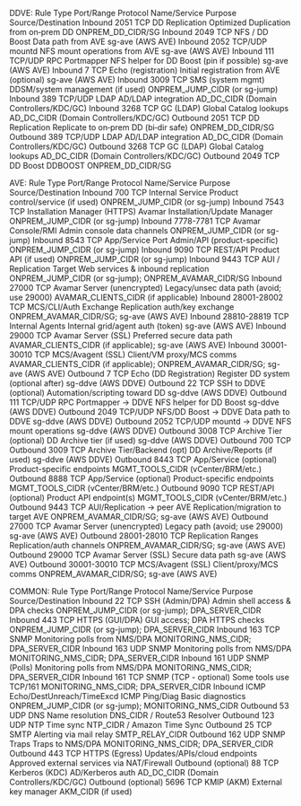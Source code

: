 DDVE:
Rule Type	Port/Range	Protocol	Name/Service	Purpose	Source/Destination
Inbound	2051	TCP	DD Replication	Optimized Duplication from on‑prem DD	ONPREM_DD_CIDR/SG
Inbound	2049	TCP	NFS / DD Boost	Data path from AVE	sg-ave (AWS AVE)
Inbound	2052	TCP/UDP	mountd	NFS mount operations from AVE	sg-ave (AWS AVE)
Inbound	111	TCP/UDP	RPC Portmapper	NFS helper for DD Boost (pin if possible)	sg-ave (AWS AVE)
Inbound	7	TCP	Echo (registration)	Initial registration from AVE (optional)	sg-ave (AWS AVE)
Inbound	3009	TCP	SMS (system mgmt)	DDSM/system management (if used)	ONPREM_JUMP_CIDR (or sg-jump)
Inbound	389	TCP/UDP	LDAP	AD/LDAP integration	AD_DC_CIDR (Domain Controllers/KDC/GC)
Inbound	3268	TCP	GC (LDAP)	Global Catalog lookups	AD_DC_CIDR (Domain Controllers/KDC/GC)
Outbound	2051	TCP	DD Replication	Replicate to on‑prem DD (bi‑dir safe)	ONPREM_DD_CIDR/SG
Outbound	389	TCP/UDP	LDAP	AD/LDAP integration	AD_DC_CIDR (Domain Controllers/KDC/GC)
Outbound	3268	TCP	GC (LDAP)	Global Catalog lookups	AD_DC_CIDR (Domain Controllers/KDC/GC)
Outbound	2049	TCP	DD Boost	DDBOOST	ONPREM_DD_CIDR/SG

AVE:
Rule Type	Port/Range	Protocol	Name/Service	Purpose	Source/Destination
Inbound	700	TCP	Internal Service	Product control/service (if used)	ONPREM_JUMP_CIDR (or sg-jump)
Inbound	7543	TCP	Installation Manager (HTTPS)	Avamar Installation/Update Manager	ONPREM_JUMP_CIDR (or sg-jump)
Inbound	7778-7781	TCP	Avamar Console/RMI	Admin console data channels	ONPREM_JUMP_CIDR (or sg-jump)
Inbound	8543	TCP	App/Service Port	Admin/API (product-specific)	ONPREM_JUMP_CIDR (or sg-jump)
Inbound	9090	TCP	REST/API	Product API (if used)	ONPREM_JUMP_CIDR (or sg-jump)
Inbound	9443	TCP	AUI / Replication Target	Web services & inbound replication	ONPREM_JUMP_CIDR (or sg-jump); ONPREM_AVAMAR_CIDR/SG
Inbound	27000	TCP	Avamar Server (unencrypted)	Legacy/unsec data path (avoid; use 29000)	AVAMAR_CLIENTS_CIDR (if applicable)
Inbound	28001-28002	TCP	MCS/CLI/Auth Exchange	Replication auth/key exchange	ONPREM_AVAMAR_CIDR/SG; sg-ave (AWS AVE)
Inbound	28810-28819	TCP	Internal Agents	Internal grid/agent auth (token)	sg-ave (AWS AVE)
Inbound	29000	TCP	Avamar Server (SSL)	Preferred secure data path	AVAMAR_CLIENTS_CIDR (if applicable); sg-ave (AWS AVE)
Inbound	30001-30010	TCP	MCS/Avagent (SSL)	Client/VM proxy/MCS comms	AVAMAR_CLIENTS_CIDR (if applicable); ONPREM_AVAMAR_CIDR/SG; sg-ave (AWS AVE)
Outbound	7	TCP	Echo (DD Registration)	Register DD system (optional after)	sg-ddve (AWS DDVE)
Outbound	22	TCP	SSH to DDVE (optional)	Automation/scripting toward DD	sg-ddve (AWS DDVE)
Outbound	111	TCP/UDP	RPC Portmapper → DDVE	NFS helper for DD Boost	sg-ddve (AWS DDVE)
Outbound	2049	TCP/UDP	NFS/DD Boost → DDVE	Data path to DDVE	sg-ddve (AWS DDVE)
Outbound	2052	TCP/UDP	mountd → DDVE	NFS mount operations	sg-ddve (AWS DDVE)
Outbound	3008	TCP	Archive Tier (optional)	DD Archive tier (if used)	sg-ddve (AWS DDVE)
Outbound	700	TCP			
Outbound	3009	TCP	Archive Tier/Backend (opt)	DD Archive/Reports (if used)	sg-ddve (AWS DDVE)
Outbound	8443	TCP	App/Service (optional)	Product-specific endpoints	MGMT_TOOLS_CIDR (vCenter/BRM/etc.)
Outbound	8888	TCP	App/Service (optional)	Product-specific endpoints	MGMT_TOOLS_CIDR (vCenter/BRM/etc.)
Outbound	9090	TCP	REST/API (optional)	Product API endpoint(s)	MGMT_TOOLS_CIDR (vCenter/BRM/etc.)
Outbound	9443	TCP	AUI/Replication → peer AVE	Replication/migration to target AVE	ONPREM_AVAMAR_CIDR/SG; sg-ave (AWS AVE)
Outbound	27000	TCP	Avamar Server (unencrypted)	Legacy path (avoid; use 29000)	sg-ave (AWS AVE)
Outbound	28001-28010	TCP	Replication Ranges	Replication/auth channels	ONPREM_AVAMAR_CIDR/SG; sg-ave (AWS AVE)
Outbound	29000	TCP	Avamar Server (SSL)	Secure data path	sg-ave (AWS AVE)
Outbound	30001-30010	TCP	MCS/Avagent (SSL)	Client/proxy/MCS comms	ONPREM_AVAMAR_CIDR/SG; sg-ave (AWS AVE)

COMMON:
Rule Type	Port/Range	Protocol	Name/Service	Purpose	Source/Destination
Inbound	22	TCP	SSH (Admin/DPA)	Admin shell access & DPA checks	ONPREM_JUMP_CIDR (or sg-jump); DPA_SERVER_CIDR
Inbound	443	TCP	HTTPS (GUI/DPA)	GUI access; DPA HTTPS checks	ONPREM_JUMP_CIDR (or sg-jump); DPA_SERVER_CIDR
Inbound	163	TCP	SNMP	Monitoring polls from NMS/DPA	MONITORING_NMS_CIDR; DPA_SERVER_CIDR
Inbound	163	UDP	SNMP	Monitoring polls from NMS/DPA	MONITORING_NMS_CIDR; DPA_SERVER_CIDR
Inbound	161	UDP	SNMP (Polls)	Monitoring polls from NMS/DPA	MONITORING_NMS_CIDR; DPA_SERVER_CIDR
Inbound	161	TCP	SNMP (TCP - optional)	Some tools use TCP/161	MONITORING_NMS_CIDR; DPA_SERVER_CIDR
Inbound	ICMP Echo/DestUnreach/TimeExcd	ICMP	Ping/Diag	Basic diagnostics	ONPREM_JUMP_CIDR (or sg-jump); MONITORING_NMS_CIDR
Outbound	53	UDP	DNS	Name resolution	DNS_CIDR / Route53 Resolver
Outbound	123	UDP	NTP	Time sync	NTP_CIDR / Amazon Time Sync
Outbound	25	TCP	SMTP	Alerting via mail relay	SMTP_RELAY_CIDR
Outbound	162	UDP	SNMP Traps	Traps to NMS/DPA	MONITORING_NMS_CIDR; DPA_SERVER_CIDR
Outbound	443	TCP	HTTPS (Egress)	Updates/APIs/cloud endpoints	Approved external services via NAT/Firewall
Outbound (optional)	88	TCP	Kerberos (KDC)	AD/Kerberos auth	AD_DC_CIDR (Domain Controllers/KDC/GC)
Outbound (optional)	5696	TCP	KMIP (AKM)	External key manager	AKM_CIDR (if used)

